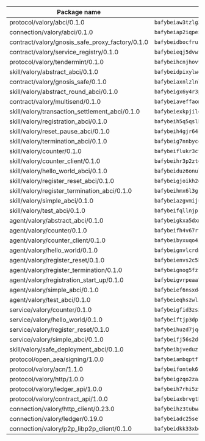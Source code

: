 | Package name                                                  | Package hash                                                  |
| ------------------------------------------------------------- | ------------------------------------------------------------- |
| protocol/valory/abci/0.1.0                                    | `bafybeiaw3tzlg3rkvnn5fcufblktmfwngmxugn4yo7pyjp76zz6aqtqcay` |
| connection/valory/abci/0.1.0                                  | `bafybeiap2iqpexya667merizj6h75267zurbbxhzcijrxu6hdt2wmkrhai` |
| contract/valory/gnosis_safe_proxy_factory/0.1.0               | `bafybeidbocfrust66bagafrzqiniyv2p7kp3i5tgpuiepmuztsnjin2qpe` |
| contract/valory/service_registry/0.1.0                        | `bafybeieqj5dvwttrxigie6kffbhysfjimapbp7zhsgojyukxsjns2dtkny` |
| protocol/valory/tendermint/0.1.0                              | `bafybeihcnjhovvyyfbkuw5sjyfx2lfd4soeocfqzxz54g67333m6nk5gxq` |
| skill/valory/abstract_abci/0.1.0                              | `bafybeidpixylwoisuciygaqnerwfk4wnbropwc2ghvtlmqusqxe6pyz5iu` |
| contract/valory/gnosis_safe/0.1.0                             | `bafybeiaxnlzlnlb34ud6wrsm2el477xnubhpe36gh4pcvmvurfz2uafbve` |
| skill/valory/abstract_round_abci/0.1.0                        | `bafybeigx6y4r3puiffarib4kodmqvxfrt5gygs3rdnaszhelboph7z6mka` |
| contract/valory/multisend/0.1.0                               | `bafybeiaveffaomsnmsc5hx62o77u7ilma6eipox7m5lrwa56737ektva3i` |
| skill/valory/transaction_settlement_abci/0.1.0                | `bafybeiexkpjilerf3pob5axrdcyxhalxhiwz32zsck2zgorvf2fi5vjili` |
| skill/valory/registration_abci/0.1.0                          | `bafybeih5q5qslbki43aj2vxuf4iodd6ky63cmsk7gxtuapn7pdfuvptadi` |
| skill/valory/reset_pause_abci/0.1.0                           | `bafybeih4gjr64cpeeyuyxplsfi6mx2ucoybx3kkotihzy3olgh62iktvem` |
| skill/valory/termination_abci/0.1.0                           | `bafybeig7nnbycokqtytbhfa6fxv5bt5ombfw4ic7lhzxijodtshkfcn6ee` |
| skill/valory/counter/0.1.0                                    | `bafybeiflukr3ctanj5sqpvzxtejpk3sbuffmkam2enmle5rqx2huuu4jdy` |
| skill/valory/counter_client/0.1.0                             | `bafybeihr3p2ztqpbgzuo4xi7gwq4hjcc3khibirritnxkajaugshlzxjke` |
| skill/valory/hello_world_abci/0.1.0                           | `bafybeiduz6onulfopydzsmocejcauc4fdjuon6rgwkugpmo24hq6x7a5xa` |
| skill/valory/register_reset_abci/0.1.0                        | `bafybeigjoikh2dwprvp55n6f5wgtgh575ys76m7a4ouow2l55cz3drv77i` |
| skill/valory/register_termination_abci/0.1.0                  | `bafybeihmx6l3grly4gz7zczwwcwjga6p3n5ne6lcawv4pqkitddvbdz3wi` |
| skill/valory/simple_abci/0.1.0                                | `bafybeiazgvmijuy73wewlae3s46btjdsfrw62r5getytqn5dznhj426bue` |
| skill/valory/test_abci/0.1.0                                  | `bafybeifqllnjpkylkpul3jq74zpqesxom5domnjv5yb22pzfbgaaeowmqi` |
| agent/valory/abstract_abci/0.1.0                              | `bafybeigkxa5dxmjqrfhrpxewlgquphqpxlonwknpgcuxdrpva2gaen5g7i` |
| agent/valory/counter/0.1.0                                    | `bafybeifh4v67rt23jh5uyqajqvc7tzxsy7utelf7arux6zhphnv6hjynza` |
| agent/valory/counter_client/0.1.0                             | `bafybeibyxuqo4itomksd6wvr3loblr2ba4jxa4x3wvtgr3rofpl5xueaaa` |
| agent/valory/hello_world/0.1.0                                | `bafybeignvlcrdnfmdbvi3wj3razj4cjnrlpc66r4lqcwgcw5thwn3blwlm` |
| agent/valory/register_reset/0.1.0                             | `bafybeienvs2c5b7hzlba6kth3estbosnxv7w6nijvlp2cgn3tlgqi6xwgq` |
| agent/valory/register_termination/0.1.0                       | `bafybeignog5fzfbt6igdvpugzkqlnmfzeb6gcctroammfy6yotnz3sg5za` |
| agent/valory/registration_start_up/0.1.0                      | `bafybeigvrpeaa7dj5h5p3foz3y6kpmh7ekzftghkm6zn6xyzo7eryk4x3i` |
| agent/valory/simple_abci/0.1.0                                | `bafybeief6nsxd4yhnf7ltkijhnm3enbz6dh6syxf2txqccpyviddxhva5a` |
| agent/valory/test_abci/0.1.0                                  | `bafybeieqhszwlzipkfn6clzae222sbnjedirwipprvo37gevtmqpxzfgwe` |
| service/valory/counter/0.1.0                                  | `bafybeigfid3zs3mctvxy7ztxbndz2is542oxcz2hznh4lfvtqimov4dhlu` |
| service/valory/hello_world/0.1.0                              | `bafybeiftjp3dpk2mbft3ivw3yth3fauzuendoh2wy5gmsjvy4oblauw4pi` |
| service/valory/register_reset/0.1.0                           | `bafybeihuzd7jq47wljanc6a62tvz2jje4zhjbacwpdtr74vvbowyvapd5y` |
| service/valory/simple_abci/0.1.0                              | `bafybeifj56s2duevoqk7l7qfkudjxu2v5bdue47f5ccw67l6b72ull3fsm` |
| skill/valory/safe_deployment_abci/0.1.0                       | `bafybeibjveduzrbw6ze7qirmabah5vjkznpjhoje273bs3nkxvayhx5jfa` |
| protocol/open_aea/signing/1.0.0                               | `bafybeiambqptflge33eemdhis2whik67hjplfnqwieoa6wblzlaf7vuo44` |
| protocol/valory/acn/1.1.0                                     | `bafybeifontek6tvaecatoauiule3j3id6xoktpjubvuqi3h2jkzqg7zh7a` |
| protocol/valory/http/1.0.0                                    | `bafybeigzqo2zaakcjtzzsm6dh4x73v72xg6ctk6muyp5uq5ueb7y34fbxy` |
| protocol/valory/ledger_api/1.0.0                              | `bafybeih7rhi5zvfvwakx5ifgxsz2cfipeecsh7bm3gnudjxtvhrygpcftq` |
| protocol/valory/contract_api/1.0.0                            | `bafybeiaxbrvgtbdrh4lslskuxyp4awyr4whcx3nqq5yrr6vimzsxg5dy64` |
| connection/valory/http_client/0.23.0                          | `bafybeihz3tubwado7j3wlivndzzuj3c6fdsp4ra5r3nqixn3ufawzo3wii` |
| connection/valory/ledger/0.19.0                               | `bafybeiadc25se7dgnn4mufztwpzdono4xsfs45qknzdqyi3gckn6ccuv44` |
| connection/valory/p2p_libp2p_client/0.1.0                     | `bafybeidkk33xbga54szmitk6uwsi3ef56hbbdbuasltqtiyki34hgfpnxa` |
